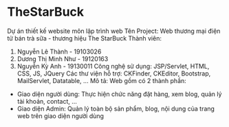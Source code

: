 # TheStarBuck
Dự án thiết kế website môn lập trình web 
Tên Project: Web thương mại điện tử bán trà sữa - thương hiệu The StarBuck
Thành viên:
  1. Nguyễn Lê Thành - 19103026
  2. Dương Thị Minh Như - 19120163
  3. Nguyễn Kỳ Anh - 19130011
Công nghệ sử dụng: JSP/Servlet, HTML, CSS, JS, JQuery
Các thư viện hỗ trợ: CKFinder, CKEditor, Bootstrap, MailServlet, Datatable, ...
Mô tả: Web gồm có 2 thành phần: 
 - Giao diện người dùng: Thực hiện chức năng đặt hàng, xem blog, quản lý tài khoản, contact, ...
 - Giao diện Admin: Quản lý toàn bộ sản phẩm, blog, nội dung của trang web trên giao diện người dùng
